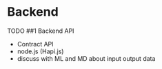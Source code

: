 # Backend
TODO
##1 Backend API
- Contract API
- node.js (Hapi.js)
- discuss with ML and MD about input output data
  
